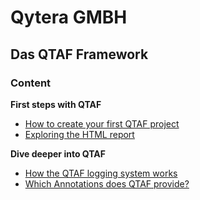 # Qytera GMBH

## Das QTAF Framework


### Content

**First steps with QTAF**
- <a href="/articles/New_QTAF_Project.html">How to create your first QTAF project</a>
- <a href="/articles/HTML_Report_Plugin.html">Exploring the HTML report</a>

**Dive deeper into QTAF**
- <a href="/articles/testing/Overview_Logging.html">How the QTAF logging system works</a>
- <a href="/articles/testing/Overview_Annotations.html">Which Annotations does QTAF provide?</a>